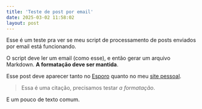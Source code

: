 ```yaml
---
title: 'Teste de post por email'
date: 2025-03-02 11:58:02
layout: post
---
```

Esse é um teste pra ver se meu script de processamento de posts enviados por email está funcionando.

O script deve ler um email (como esse), e então gerar um arquivo Markdown. **A formatação deve ser mantida**.

Esse post deve aparecer tanto no [Esporo](https://esporo.net/) quanto no meu [site pessoal](https://arthr.me/).

> Essa é uma citação, precisamos testar _a formatação_.

E um pouco de texto comum.
